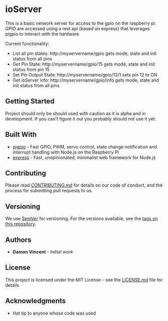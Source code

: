 # ioServer

This is a basic network server for access to the gpio on the raspberry pi. 
GPIO are accessed using a rest api (based on express) that leverages pigpio to interact with the hardware

Current functionality:
* List all pin states: http://myservername/gpio gets mode, state and init status from all pins
* Get Pin State: http://myservername/gpio/15 gets mode, state and init status from pin 15
* Set Pin Output State: http://myservername/gpio/12/1 sets pin 12 to ON
* Get ioServer info: http://myservername/gpio/info gets mode, state and init status from all pins

## Getting Started

Project should only be should used with caution as it is alpha and in development. If you can't figure it out you probably should not use it yet.

## Built With

* [pigpio](https://github.com/fivdi/pigpio) - Fast GPIO, PWM, servo control, state change notification and interrupt handling with Node.js on the Raspberry Pi 
* [express](https://expressjs.com/) - Fast, unopinionated, minimalist web framework for Node.js

## Contributing

Please read [CONTRIBUTING.md](https://gist.github.com/PurpleBooth/b24679402957c63ec426) for details on our code of conduct, and the process for submitting pull requests to us.

## Versioning

We use [SemVer](http://semver.org/) for versioning. For the versions available, see the [tags on this repository](https://github.com/your/project/tags). 

## Authors

* **Damon Vincent** - *Initial work*

## License

This project is licensed under the MIT License - see the [LICENSE.md](LICENSE.md) file for details

## Acknowledgments

* Hat tip to anyone whose code was used
